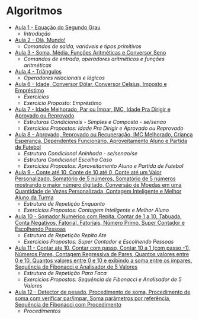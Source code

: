 # Algoritmos
* [Aula 1 - Equação do Segundo Grau](./aula1/)
  * *Introdução*
* [Aula 2 - Olá, Mundo!](./aula2/)
  * *Comandos de saída, variáveis e tipos primitivos*
* [Aula 3 - Soma, Média, Funções Aritméticas e Conversor Seno](./aula3/)
  * *Comandos de entrada, operadores aritméticos e funções aritméticas*
* [Aula 4 - Triângulos](./aula4)
  * *Operadores relacionais e lógicos*
* [Aula 6 - Idade, Conversor Dólar, Conversor Celsius, Imposto e Empréstimo](./aula6)
  * *Exercícios*
  * *Exercício Proposto: Empréstimo*
* [Aula 7 - Idade Melhorado, Par ou Ímpar, IMC, Idade Pra Dirigir e Aprovado ou Reprovado](./aula7)
  * *Estruturas Condicionais - Simples e Composta - se/senao*
  * *Exercícios Propostos: Idade Pra Dirigir e Aprovado ou Reprovado*
* [Aula 8 - Aprovado, Reprovado ou Recuperação, IMC Melhorado, Criança Esperança, Dependentes Funcionário, Aproveitamento Aluno e Partida de Futebol](./aula8)
	* *Estrutura Condicional Aninhada - se/senao/se*
	* *Estrutura Condicional Escolha Caso*
	* *Exercícios Propostos: Aproveitamento Aluno e Partida de Futebol*
* [Aula 9 - Conte até 10, Conte de 10 até 0, Conte até um Valor Personalizado, Somatório de 5 números, Somatório de 5 números mostrando o maior número digitado, Conversão de Moedas em uma Quantidade de Vezes Personalizada, Contagem Inteligente e Melhor Aluno da Turma](./aula9)
	* *Estrutura de Repetição Enquanto*
	* *Exercícios Propostos: Contagem Inteligente e Melhor Aluno*
* [Aula 10 - Somador Numérico com Repita, Contar de 1 a 10, Tabuada, Conta Negativos, Fatorial, Fatoriais, Número Primo, Super Contador e Escolhendo Pessoas](./aula10)
	* *Estrutura de Repetição Repita Ate*
	* *Exercícios Propostos: Super Contador e Escolhendo Pessoas*
* [Aula 11 - Contar ate 10, Contar com passo, Contar 10 a 1 (com passo -1), Números Pares, Contagem Regressiva de Pares, Quantos valores entre 0 e 10, Quantos valores entre 0 e 10 e exibindo a soma entre os ímpares, Sequência de Fibonacci e Analisador de 5 Valores](./aula11)
	* *Estrutura de Repetição Para Faca*
	* *Exercícios Propostos: Sequência de Fibonacci e Analisador de 5 Valores*
* [Aula 12 - Detector de pesado, Procedimento de soma, Procedimento de soma com verificar par/impar, Soma parâmetros por referência, Sequência de Fibonacci com Procedimento](./aula12)
	* *Procedimentos*